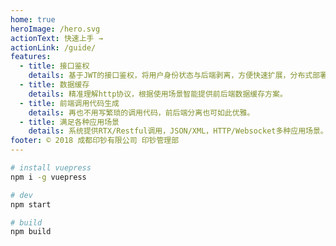 ```yaml
---
home: true
heroImage: /hero.svg
actionText: 快速上手 →
actionLink: /guide/
features:
  - title: 接口鉴权
    details: 基于JWT的接口鉴权，将用户身份状态与后端剥离，方便快速扩展，分布式部署。
  - title: 数据缓存
    details: 精准理解http协议，根据使用场景智能提供前后端数据缓存方案。
  - title: 前端调用代码生成
    details: 再也不用写繁琐的调用代码，前后端分离也可如此优雅。
  - title: 满足各种应用场景
    details: 系统提供RTX/Restful调用，JSON/XML，HTTP/Websocket多种应用场景。
footer: © 2018 成都印钞有限公司 印钞管理部
---
```


```bash
# install vuepress
npm i -g vuepress

# dev
npm start

# build
npm build
```
